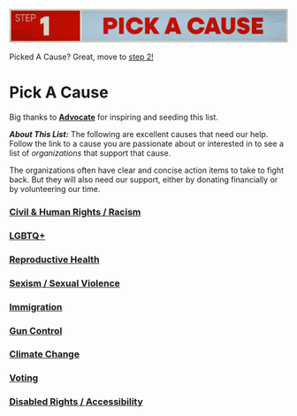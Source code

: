 ![Step 1. Pick a cause.](../../assets/Step1.png)

Picked A Cause? Great, move to [step 2!](../step2/README.md)

# Pick A Cause

Big thanks to [**Advocate**](https://www.advocate.com/politics/anti-donald-trump-charities) for inspiring and seeding this list.

**_About This List:_** The following are excellent causes that need our help. Follow the link to a cause you are passionate about or interested in to see a list of _organizations_ that support that cause.

The organizations often have clear and concise action items to take to fight back. But they will also need our support, either by donating financially or by volunteering our time. 


### [Civil & Human Rights / Racism](../../causes/civil-rights/README.md)
### [LGBTQ+](../../causes/lgbtq+/README.md)
### [Reproductive Health](../../causes/reproductive-health/README.md)
### [Sexism / Sexual Violence](../../causes/sex/README.md)
### [Immigration](../../causes/immigration/README.md)
### [Gun Control](../../causes/guns/README.md)
### [Climate Change](../../causes/climate/README.md)
### [Voting](../../causes/voting/README.md)
### [Disabled Rights / Accessibility](../../causes/accessibility/README.md)